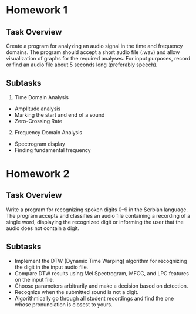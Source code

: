 # Homework 1
## Task Overview
Create a program for analyzing an audio signal in the time and frequency domains.
The program should accept a short audio file (.wav) and allow visualization of graphs for the required analyses. 
For input purposes, record or find an audio file about 5 seconds long (preferably speech).
## Subtasks
1. Time Domain Analysis
- Amplitude analysis
- Marking the start and end of a sound
- Zero-Crossing Rate
2. Frequency Domain Analysis
- Spectrogram display
- Finding fundamental frequency
  
# Homework 2
## Task Overview
Write a program for recognizing spoken digits 0–9 in the Serbian language.
The program accepts and classifies an audio file containing a recording of a single word, displaying the recognized digit or informing the user that the audio does not contain a digit.

## Subtasks
- Implement the DTW (Dynamic Time Warping) algorithm for recognizing the digit in the input audio file.
- Compare DTW results using Mel Spectrogram, MFCC, and LPC features on the input file.
- Choose parameters arbitrarily and make a decision based on detection.
- Recognize when the submitted sound is not a digit.
- Algorithmically go through all student recordings and find the one whose pronunciation is closest to yours.

